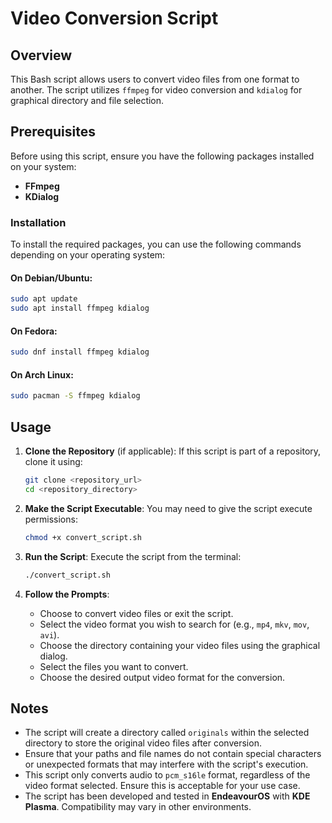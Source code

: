# Video Conversion Script

## Overview

This Bash script allows users to convert video files from one format to another. The script utilizes `ffmpeg` for video conversion and `kdialog` for graphical directory and file selection.

## Prerequisites

Before using this script, ensure you have the following packages installed on your system:

- **FFmpeg**
- **KDialog**

### Installation

To install the required packages, you can use the following commands depending on your operating system:

#### On Debian/Ubuntu:

```bash
sudo apt update
sudo apt install ffmpeg kdialog
```

#### On Fedora:

```bash
sudo dnf install ffmpeg kdialog
```

#### On Arch Linux:

```bash
sudo pacman -S ffmpeg kdialog
```

## Usage

1. **Clone the Repository** (if applicable):
   If this script is part of a repository, clone it using:

   ```bash
   git clone <repository_url>
   cd <repository_directory>
   ```

2. **Make the Script Executable**:
   You may need to give the script execute permissions:

   ```bash
   chmod +x convert_script.sh
   ```

3. **Run the Script**:
   Execute the script from the terminal:

   ```bash
   ./convert_script.sh
   ```

4. **Follow the Prompts**:
   - Choose to convert video files or exit the script.
   - Select the video format you wish to search for (e.g., `mp4`, `mkv`, `mov`, `avi`).
   - Choose the directory containing your video files using the graphical dialog.
   - Select the files you want to convert.
   - Choose the desired output video format for the conversion.

## Notes

- The script will create a directory called `originals` within the selected directory to store the original video files after conversion.
- Ensure that your paths and file names do not contain special characters or unexpected formats that may interfere with the script's execution.
- This script only converts audio to `pcm_s16le` format, regardless of the video format selected. Ensure this is acceptable for your use case.
- The script has been developed and tested in **EndeavourOS** with **KDE Plasma**. Compatibility may vary in other environments.
